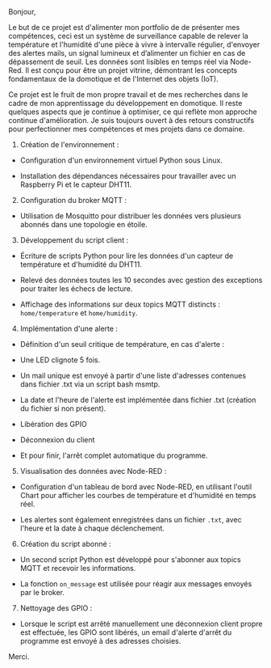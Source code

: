 Bonjour,


Le but de ce projet est d'alimenter mon portfolio de de présenter mes compétences, ceci est un système de surveillance capable de relever la température et l'humidité 
d'une pièce à vivre à intervalle régulier, d'envoyer des alertes mails, un signal lumineux et d’alimenter un fichier en cas de dépassement de seuil. Les données sont lisibles 
en temps réel via Node-Red. Il est conçu pour être un projet vitrine, démontrant les concepts fondamentaux de la domotique et de l'Internet des objets (IoT).

Ce projet est le fruit de mon propre travail et de mes recherches dans le cadre de mon apprentissage du développement en domotique. 
Il reste quelques aspects que je continue à optimiser, ce qui reflète mon approche continue d'amélioration. Je suis toujours ouvert à des retours constructifs pour 
perfectionner mes compétences et mes projets dans ce domaine.

1. Création de l'environnement :

- Configuration d'un environnement virtuel Python sous Linux.

- Installation des dépendances nécessaires pour travailler avec un Raspberry Pi et le capteur DHT11.

2. Configuration du broker MQTT :

- Utilisation de Mosquitto pour distribuer les données vers plusieurs abonnés dans une topologie en étoile.

3. Développement du script client :

- Écriture de scripts Python pour lire les données d'un capteur de température et d'humidité du DHT11.

- Relevé des données toutes les 10 secondes avec gestion des exceptions pour traiter les échecs de lecture.

- Affichage des informations sur deux topics MQTT distincts : `home/temperature` et `home/humidity`.

4. Implémentation d'une alerte :

- Définition d'un seuil critique de température, en cas d'alerte :

- Une LED clignote 5 fois.

- Un mail unique est envoyé à partir d'une liste d'adresses contenues dans fichier .txt via un script bash msmtp.

- La date et l'heure de l'alerte est implémentée dans fichier .txt (création du fichier si non présent).

- Libération des GPIO

- Déconnexion du client

- Et pour finir,  l'arrêt complet automatique du programme.

5. Visualisation des données avec Node-RED :

- Configuration d'un tableau de bord avec Node-RED, en utilisant l'outil Chart pour afficher les courbes de température et d'humidité en temps réel.

- Les alertes sont également enregistrées dans un fichier `.txt`, avec l'heure et la date à chaque déclenchement.

6. Création du script abonné :

- Un second script Python est développé pour s'abonner aux topics MQTT et recevoir les informations.

- La fonction `on_message` est utilisée pour réagir aux messages envoyés par le broker.

7. Nettoyage des GPIO :

- Lorsque le script est arrêté manuellement une déconnexion client propre est effectuée, les GPIO sont libérés, un email d'alerte d'arrêt du programme est envoyé à des adresses choisies.

 Merci.

